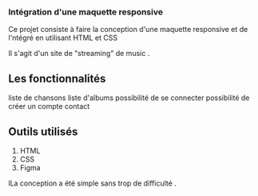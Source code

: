 ### Intégration d'une maquette responsive 

Ce projet consiste à faire la conception d'une maquette responsive et de l'ntégré en utilisant HTML et CSS

Il s'agit d'un site de "streaming" de music .

## Les fonctionnalités 

liste de chansons
liste d'albums
possibilité de se connecter
possibilité de créer un compte
contact

## Outils utilisés 
1. HTML
2. CSS
3. Figma



lLa conception a été simple sans trop de difficulté . 